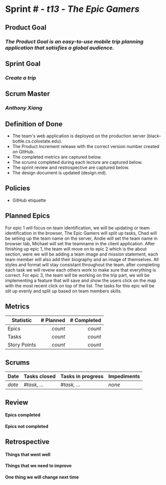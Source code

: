 # Sprint # - *t13* - *The Epic Gamers*

## Product Goal
### *The Product Goal is an easy-to-use mobile trip planning application that satisfies a global audience.*

## Sprint Goal
### *Create a trip*

## Scrum Master
### *Anthony Xiang*

## Definition of Done

* The team's web application is deployed on the production server (black-bottle.cs.colostate.edu).
* The Product Increment release with the correct version number created on GitHub.
* The completed metrics are captured below.
* The scrums completed during each lecture are captured below.
* The sprint review and restrospective are captured below.
* The design document is updated (design.md).


## Policies

* GitHub etiquette


## Planned Epics

For epic 1 will focus on team identification, we will be updating or team identification in the browser, The Epic Gamers will split up tasks, Chad will be setiing up the team name on the server, Andie will set the team name in browser tab, Michael will set the teamname in the client application. After finishing up epic 1, the team will move on to epic 2 which is the about section, were we will be adding a team image and mission statement, each team member will also add their biography and an image of themselves. All styles and format will stay consistant throughout the team. after completing each task we will reveiw each others work to make sure that everything is correct. For epic 3, the team will be working on the trip part, we will be implementing a feature that will save and show the users click on the map with the most recent click on top of the list. The tasks for this epic will be slit up evenly and split up based on team members skills.

## Metrics

| Statistic | # Planned | # Completed |
| --- | ---: | ---: |
| Epics | *count* | *count* |
| Tasks |  *count*   | *count* | 
| Story Points |  *count*  | *count* | 


## Scrums

| Date | Tasks closed  | Tasks in progress | Impediments |
| :--- | :--- | :--- | :--- |
| *date* | *#task, ...* | *#task, ...* | *none* | 


## Review

#### Epics completed  

#### Epics not completed 


## Retrospective

#### Things that went well

#### Things that we need to improve

#### One thing we will change next time
